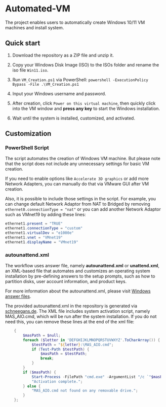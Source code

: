 # Automated-VM

The project enables users to automatically create Windows 10/11 VM machines and install system.

## Quick start

1. Download the repository as a ZIP file and unzip it.
2. Copy your Windows Disk Image (ISO) to the ISOs folder and rename the iso file `Win11.iso`.
3. Run `VM_Creation.ps1` via PowerShell: `powershell -ExecutionPolicy Bypass -File .\VM_Creation.ps1`

4. Input your Windows username and password.
5. After creation, click `Power on this virtual machine`, then quickly click into the VM window and **press any key** to start the Windows installation.
6. Wait until the system is installed, customized, and activated.

## Customization

### PowerShell Script

The script automates the creation of Windows VM machine. But please note that the script does not include any unnecessary settings for basic VM creation.

If you need to enable options like `Accelerate 3D graphics` or add more Network Adapters, you can manually do that via VMware GUI after VM creation.

Also, it is possible to include those settings in the script. For example, you can change default Network Adaptor from NAT to Bridged by removing `ethernet0.connectionType = "nat"` or you can add another Network Adaptor such as VMnet19 by adding these lines: 

```PowerShell
ethernet1.present = "TRUE"
ethernet1.connectionType = "custom"
ethernet1.virtualDev = "e1000e"
ethernet1.vnet = "VMnet19"
ethernet1.displayName = "VMnet19"
```

### autounattend.xml

The workflow uses answer file, namely **autounattend.xml** or **unattend.xml**, an XML-based file that automates and customizes an operating system installation by pre-defining answers to the setup prompts, such as how to partition disks, user account information, and product keys.

For more information about the autounattend.xml, please visit [Windows answer files](https://learn.microsoft.com/en-us/windows-hardware/manufacture/desktop/update-windows-settings-and-scripts-create-your-own-answer-file-sxs?view=windows-11).

The provided autounattend.xml in the repository is generated via [schneegans.de](https://schneegans.de/windows/unattend-generator/). The XML file includes system activation script, namely MAS_AIO.cmd, which will be run after the system installation. If you do not need this, you can remove these lines at the end of the xml file:

```PowerShell
    {
		$masPath = $null;
		foreach ($letter in 'DEFGHIJKLMNOPQRSTUVWXYZ'.ToCharArray()) {
			$testPath = "${letter}:\MAS_AIO.cmd";
			if (Test-Path $testPath) {
				$masPath = $testPath;
				break;
			}
		}
		if ($masPath) {
			Start-Process -FilePath "cmd.exe" -ArgumentList "/c `"$masPath`" /Z-Windows" -Wait -NoNewWindow;
			"Activation complete.";
		} else {
			"MAS_AIO.cmd not found on any removable drive.";
    	}
	};
```
